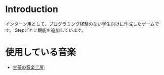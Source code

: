 # Introduction 
インターン用として、プログラミング経験のない学生向けに作成したゲームです。
Stepごとに機能を追加しています。

# 使用している音楽

- [甘茶の音楽工房](https://amachamusic.chagasi.com/genre_techno.html);